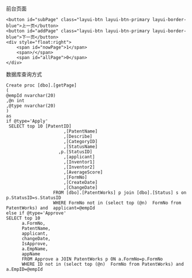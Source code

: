 前台页面

    <button id="subPage" class="layui-btn layui-btn-primary layui-border-blue">上一页</button>
    <button id="addPage" class="layui-btn layui-btn-primary layui-border-blue">下一页</button>
    <div style="float:right">
        <span id="nowPage">1</span>
        <span>/</span>
        <span id="allPage">0</span>
    </div>
    
数据库查询方式

    Create proc [dbo].[getPage]
    (
    @empId nvarchar(20)
    ,@n int
    ,@type nvarchar(20)
    )
    as
    if @type='Apply'
     SELECT top 10 [PatentID]
                          ,[PatentName]
                          ,[Describe]
                          ,[CategoryID]
                          ,[StatusName]
                        ,p.[StatusID]
                          ,[applicant]
                          ,[Inventor1]
                          ,[Inventor2]
                          ,[AverageScore]
                          ,[FormNo]
                          ,[CreateDate]
                          ,[ChangeDate]
                      FROM [dbo].[PatentWorks] p join [dbo].[Status] s on p.StatusID=s.StatusID
                      WHERE FormNo not in (select top (@n)  FormNo from PatentWorks) and  applicant=@empId
    else if @type='Approve'           
    SELECT top 10 
          a.FormNo,
          PatentName,
          applicant,
          changeDate,
          IsApprove,
          a.EmpName,
          appName
          FROM Approve a JOIN PatentWorks p ON a.FormNo=p.FormNo
          WHERE ID not in (select top (@n)  FormNo from PatentWorks) and a.EmpID=@empId
